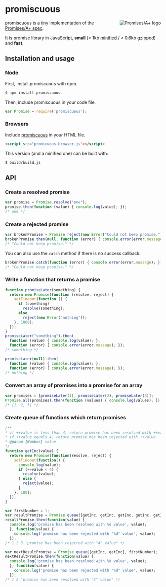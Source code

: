 # promiscuous
<a href="http://promises-aplus.github.com/promises-spec">
  <img src="http://promises-aplus.github.com/promises-spec/assets/logo-small.png"
       alt="Promises/A+ logo" title="Promises/A+ 1.0 compliant" align="right" />
</a>

promiscuous is a tiny implementation of the [Promises/A+ spec](http://promises-aplus.github.com/promises-spec/).

It is promise library in JavaScript, **small** (< 1kb [minified](https://raw.github.com/RubenVerborgh/promiscuous/dist/promiscuous-node.js) / < 0.6kb gzipped) and **fast**.

## Installation and usage
### Node
First, install promiscuous with npm.
```bash
$ npm install promiscuous
```

Then, include promiscuous in your code file.
```javascript
var Promise = require('promiscuous');
```

### Browsers
Include [promiscuous](https://raw.github.com/RubenVerborgh/promiscuous/dist/promiscuous-browser.js) in your HTML file.
```html
<script src="promicuous-browser.js"></script>
```

This version (and a minified one) can be built with:
```bash
$ build/build.js
```

## API
### Create a resolved promise
```javascript
var promise = Promise.resolve("one");
promise.then(function (value) { console.log(value); });
/* one */
```

### Create a rejected promise
```javascript
var brokenPromise = Promise.reject(new Error("Could not keep promise."));
brokenPromise.then(null, function (error) { console.error(error.message); });
/* "Could not keep promise." */
```

You can also use the `catch` method if there is no success callback:

```javascript
brokenPromise.catch(function (error) { console.error(error.message); });
/* "Could not keep promise." */
```

### Write a function that returns a promise
```javascript
function promiseLater(something) {
  return new Promise(function (resolve, reject) {
    setTimeout(function () {
      if (something)
        resolve(something);
      else
        reject(new Error("nothing"));
    }, 1000);
  });
}
promiseLater("something").then(
  function (value) { console.log(value); },
  function (error) { console.error(error.message); });
/* something */

promiseLater(null).then(
  function (value) { console.log(value); },
  function (error) { console.error(error.message); });
/* nothing */
```

### Convert an array of promises into a promise for an array
```javascript
var promises = [promiseLater(1), promiseLater(2), promiseLater(3)];
Promise.all(promises).then(function (values) { console.log(values); });
/* [1, 2, 3] */
```

### Create queue of functions which return promises
```javascript
/**
* if ++value is less than 4, return promise has been resolved with ++value
* if ++value equals 4, return promise has been rejected with ++value
* @param {Number} value
*/
function getInc(value) {
  return new Promise(function(resolve, reject) {
    setTimeout(function() {
      console.log(value);
      if (++value < 4) {
        resolve(value);
      } else {
        reject(value);
      }
    }, 100);
  });
}

var firstNumber = 1;
var resultPromise = Promise.queue([getInc, getInc, getInc, getInc, getInc], firstNumber);
resultPromise.then(function(value) {
  console.log('promise has been resolved with %d value', value);
  }, function(value) {
    console.log('promise has been rejected with "%d" value', value);
  });
/* 1 2 3 'promise has been rejected with "4" value" */

var nextResultPromise = Promise.queue([getInc, getInc], firstNumber);
nextResultPromise.then(function(value) {
  console.log('promise has been resolved with %d value', value);
  }, function(value) {
    console.log('promise has been rejected with "%d" value', value);
  });
/* 1 2 'promise has been resolved with "3" value" */
```
